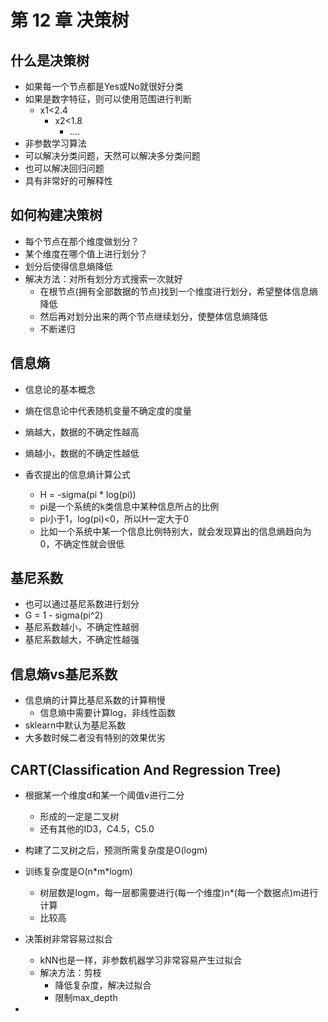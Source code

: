 # 第 12 章 决策树

## 什么是决策树

- 如果每一个节点都是Yes或No就很好分类
- 如果是数字特征，则可以使用范围进行判断
  - x1<2.4
    - x2<1.8
      - ....
- 非参数学习算法
- 可以解决分类问题，天然可以解决多分类问题
- 也可以解决回归问题
- 具有非常好的可解释性

## 如何构建决策树

- 每个节点在那个维度做划分？
- 某个维度在哪个值上进行划分？
- 划分后使得信息熵降低
- 解决方法：对所有划分方式搜索一次就好
  - 在根节点(拥有全部数据的节点)找到一个维度进行划分，希望整体信息熵降低
  - 然后再对划分出来的两个节点继续划分，使整体信息熵降低
  - 不断递归

## 信息熵

- 信息论的基本概念
- 熵在信息论中代表随机变量不确定度的度量
- 熵越大，数据的不确定性越高
- 熵越小，数据的不确定性越低

- 香农提出的信息熵计算公式
  - H = -sigma(pi \* log(pi))
  - pi是一个系统的k类信息中某种信息所占的比例
  - pi小于1，log(pi)<0，所以H一定大于0
  - 比如一个系统中某一个信息比例特别大，就会发现算出的信息熵趋向为0，不确定性就会很低

## 基尼系数

- 也可以通过基尼系数进行划分
- G = 1 - sigma(pi^2)
- 基尼系数越小，不确定性越弱
- 基尼系数越大，不确定性越强

## 信息熵vs基尼系数

- 信息熵的计算比基尼系数的计算稍慢
  - 信息熵中需要计算log，非线性函数
- sklearn中默认为基尼系数
- 大多数时候二者没有特别的效果优劣

## CART(Classification And Regression Tree)

- 根据某一个维度d和某一个阈值v进行二分
  - 形成的一定是二叉树
  - 还有其他的ID3，C4.5，C5.0

- 构建了二叉树之后，预测所需复杂度是O(logm)
- 训练复杂度是O(n\*m\*logm)
  - 树层数是logm，每一层都需要进行(每一个维度)n\*(每一个数据点)m进行计算
  - 比较高
- 决策树非常容易过拟合
  - kNN也是一样，非参数机器学习非常容易产生过拟合
  - 解决方法：剪枝
    - 降低复杂度，解决过拟合
    - 限制max_depth

- 


